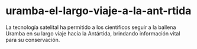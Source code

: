 # uramba-el-largo-viaje-a-la-ant-rtida
La tecnología satelital ha permitido a los científicos seguir a la ballena Uramba en su largo viaje hacia la Antártida, brindando información vital para su conservación.
